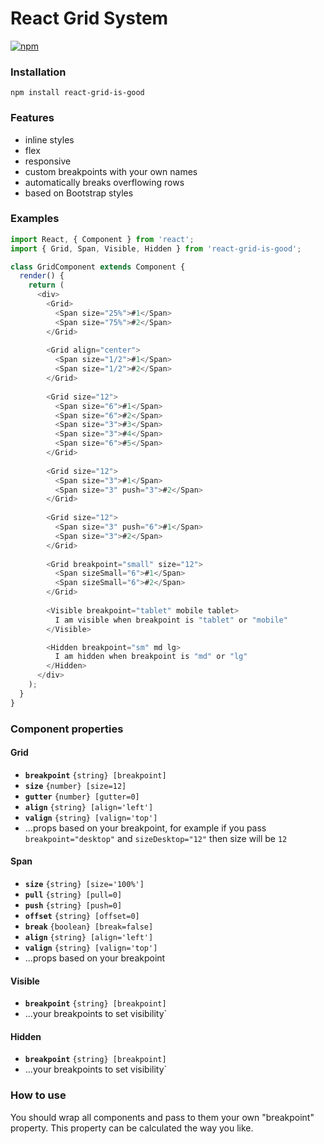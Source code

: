 # React Grid System

[![npm](https://img.shields.io/npm/v/react-grid-is-good.svg?maxAge=2592000)](https://www.npmjs.com/package/react-grid-is-good)

### Installation
```
npm install react-grid-is-good
```

### Features
- inline styles
- flex
- responsive
- custom breakpoints with your own names
- automatically breaks overflowing rows
- based on Bootstrap styles

### Examples
```js
import React, { Component } from 'react';
import { Grid, Span, Visible, Hidden } from 'react-grid-is-good';

class GridComponent extends Component {
  render() {
    return (
      <div>
        <Grid>
          <Span size="25%">#1</Span>
          <Span size="75%">#2</Span>
        </Grid>
        
        <Grid align="center">
          <Span size="1/2">#1</Span>
          <Span size="1/2">#2</Span>
        </Grid>
        
        <Grid size="12">
          <Span size="6">#1</Span>
          <Span size="6">#2</Span>
          <Span size="3">#3</Span>
          <Span size="3">#4</Span>
          <Span size="6">#5</Span>
        </Grid>
        
        <Grid size="12">
          <Span size="3">#1</Span>
          <Span size="3" push="3">#2</Span>
        </Grid>
        
        <Grid size="12">
          <Span size="3" push="6">#1</Span>
          <Span size="3">#2</Span>
        </Grid>
        
        <Grid breakpoint="small" size="12">
          <Span sizeSmall="6">#1</Span>
          <Span sizeSmall="6">#2</Span>
        </Grid>
        
        <Visible breakpoint="tablet" mobile tablet>
          I am visible when breakpoint is "tablet" or "mobile"
        </Visible>

        <Hidden breakpoint="sm" md lg>
          I am hidden when breakpoint is "md" or "lg"
        </Hidden>
      </div>
    );
  }
}
```

### Component properties
#### Grid

  - **`breakpoint`** `{string} [breakpoint]`
  - **`size`** `{number} [size=12]`
  - **`gutter`** `{number} [gutter=0]`
  - **`align`** `{string} [align='left']`
  - **`valign`** `{string} [valign='top']`
  - ...props based on your breakpoint, for example if you pass `breakpoint="desktop"` and `sizeDesktop="12"` then size will be `12`

#### Span

  - **`size`** `{string} [size='100%']`
  - **`pull`** `{string} [pull=0]`
  - **`push`** `{string} [push=0]`
  - **`offset`** `{string} [offset=0]`
  - **`break`** `{boolean} [break=false]`
  - **`align`** `{string} [align='left']`
  - **`valign`** `{string} [valign='top']`
  - ...props based on your breakpoint

#### Visible

  - **`breakpoint`** `{string} [breakpoint]` 
  - ...your breakpoints to set visibility`

#### Hidden

  - **`breakpoint`** `{string} [breakpoint]` 
  - ...your breakpoints to set visibility`

### How to use
You should wrap all components and pass to them your own "breakpoint" property. 
This property can be calculated the way you like.
